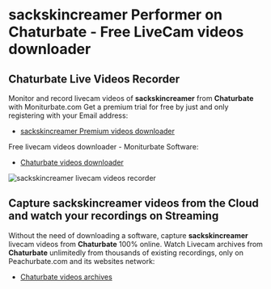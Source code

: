 # sackskincreamer Performer on Chaturbate - Free LiveCam videos downloader

## Chaturbate Live Videos Recorder

Monitor and record livecam videos of **sackskincreamer** from **Chaturbate** with Moniturbate.com
Get a premium trial for free by just and only registering with your Email address:
* [sackskincreamer Premium videos downloader](https://moniturbate.com/request-demo-licence-key.html)

Free livecam videos downloader - Moniturbate Software:
* [Chaturbate videos downloader](https://moniturbate.com/moniturbate-download-software.html)

![sackskincreamer livecam videos recorder](https://peachurnet.com/templates/moniturbate-software.png)


## Capture sackskincreamer videos from the Cloud and watch your recordings on Streaming

Without the need of downloading a software, capture **sackskincreamer** livecam videos from **Chaturbate** 100% online.
Watch Livecam archives from **Chaturbate** unlimitedly from thousands of existing recordings, only on Peachurbate.com and its websites network:
* [Chaturbate videos archives](https://peachurnet.com/)